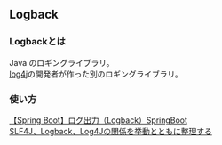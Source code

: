 ## Logback

### Logbackとは

Java のロギングライブラリ。  
[log4j]()の開発者が作った別のロギングライブラリ。

### 使い方

[【Spring Boot】ログ出力（Logback）SpringBoot](https://b1san-blog.com/post/spring/spring-log/)  
[SLF4J、Logback、Log4Jの関係を挙動とともに整理する](https://qiita.com/NagaokaKenichi/items/9febd2e559331152fcf8)
